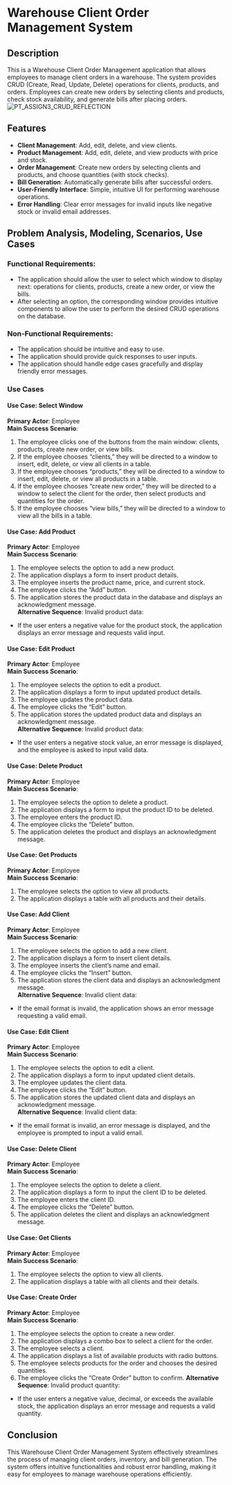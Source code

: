 # Warehouse Client Order Management System

## Description
This is a Warehouse Client Order Management application that allows employees to manage client orders in a warehouse. The system provides CRUD (Create, Read, Update, Delete) operations for clients, products, and orders. Employees can create new orders by selecting clients and products, check stock availability, and generate bills after placing orders.
![PT_ASSIGN3_CRUD_REFLECTION](https://github.com/user-attachments/assets/123f728c-5907-496d-aa5c-4252482453db)
## Features
- **Client Management**: Add, edit, delete, and view clients.
- **Product Management**: Add, edit, delete, and view products with price and stock.
- **Order Management**: Create new orders by selecting clients and products, and choose quantities (with stock checks).
- **Bill Generation**: Automatically generate bills after successful orders.
- **User-Friendly Interface**: Simple, intuitive UI for performing warehouse operations.
- **Error Handling**: Clear error messages for invalid inputs like negative stock or invalid email addresses.


## Problem Analysis, Modeling, Scenarios, Use Cases

### Functional Requirements:
- The application should allow the user to select which window to display next: operations for clients, products, create a new order, or view the bills.
- After selecting an option, the corresponding window provides intuitive components to allow the user to perform the desired CRUD operations on the database.

### Non-Functional Requirements:
- The application should be intuitive and easy to use.
- The application should provide quick responses to user inputs.
- The application should handle edge cases gracefully and display friendly error messages.

### Use Cases

#### Use Case: Select Window
**Primary Actor**: Employee  
**Main Success Scenario**:
1. The employee clicks one of the buttons from the main window: clients, products, create new order, or view bills.
2. If the employee chooses “clients,” they will be directed to a window to insert, edit, delete, or view all clients in a table.
3. If the employee chooses “products,” they will be directed to a window to insert, edit, delete, or view all products in a table.
4. If the employee chooses “create new order,” they will be directed to a window to select the client for the order, then select products and quantities for the order.
5. If the employee chooses “view bills,” they will be directed to a window to view all the bills in a table.

#### Use Case: Add Product
**Primary Actor**: Employee  
**Main Success Scenario**:
1. The employee selects the option to add a new product.
2. The application displays a form to insert product details.
3. The employee inserts the product name, price, and current stock.
4. The employee clicks the “Add” button.
5. The application stores the product data in the database and displays an acknowledgment message.  
**Alternative Sequence**: Invalid product data:
- If the user enters a negative value for the product stock, the application displays an error message and requests valid input.

#### Use Case: Edit Product
**Primary Actor**: Employee  
**Main Success Scenario**:
1. The employee selects the option to edit a product.
2. The application displays a form to input updated product details.
3. The employee updates the product data.
4. The employee clicks the “Edit” button.
5. The application stores the updated product data and displays an acknowledgment message.  
**Alternative Sequence**: Invalid product data:
- If the user enters a negative stock value, an error message is displayed, and the employee is asked to input valid data.

#### Use Case: Delete Product
**Primary Actor**: Employee  
**Main Success Scenario**:
1. The employee selects the option to delete a product.
2. The application displays a form to input the product ID to be deleted.
3. The employee enters the product ID.
4. The employee clicks the “Delete” button.
5. The application deletes the product and displays an acknowledgment message.

#### Use Case: Get Products
**Primary Actor**: Employee  
**Main Success Scenario**:
1. The employee selects the option to view all products.
2. The application displays a table with all products and their details.

#### Use Case: Add Client
**Primary Actor**: Employee  
**Main Success Scenario**:
1. The employee selects the option to add a new client.
2. The application displays a form to insert client details.
3. The employee inserts the client’s name and email.
4. The employee clicks the “Insert” button.
5. The application stores the client data and displays an acknowledgment message.  
**Alternative Sequence**: Invalid client data:
- If the email format is invalid, the application shows an error message requesting a valid email.

#### Use Case: Edit Client
**Primary Actor**: Employee  
**Main Success Scenario**:
1. The employee selects the option to edit a client.
2. The application displays a form to input updated client details.
3. The employee updates the client data.
4. The employee clicks the “Edit” button.
5. The application stores the updated client data and displays an acknowledgment message.  
**Alternative Sequence**: Invalid client data:
- If the email format is invalid, an error message is displayed, and the employee is prompted to input a valid email.

#### Use Case: Delete Client
**Primary Actor**: Employee  
**Main Success Scenario**:
1. The employee selects the option to delete a client.
2. The application displays a form to input the client ID to be deleted.
3. The employee enters the client ID.
4. The employee clicks the “Delete” button.
5. The application deletes the client and displays an acknowledgment message.

#### Use Case: Get Clients
**Primary Actor**: Employee  
**Main Success Scenario**:
1. The employee selects the option to view all clients.
2. The application displays a table with all clients and their details.

#### Use Case: Create Order
**Primary Actor**: Employee  
**Main Success Scenario**:
1. The employee selects the option to create a new order.
2. The application displays a combo box to select a client for the order.
3. The employee selects a client.
4. The application displays a list of available products with radio buttons.
5. The employee selects products for the order and chooses the desired quantities.
6. The employee clicks the “Create Order” button to confirm.
**Alternative Sequence**: Invalid product quantity:
- If the user enters a negative value, decimal, or exceeds the available stock, the application displays an error message and requests a valid quantity.

## Conclusion
This Warehouse Client Order Management System effectively streamlines the process of managing client orders, inventory, and bill generation. The system offers intuitive functionalities and robust error handling, making it easy for employees to manage warehouse operations efficiently.
